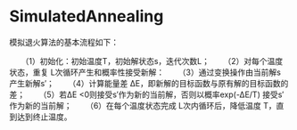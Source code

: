 # SimulatedAnnealing

模拟退火算法的基本流程如下：

　　（1）初始化：初始温度T，初始解状态s，迭代次数L；
　　（2）对每个温度状态，重复 L次循环产生和概率性接受新解：
　　（3）通过变换操作由当前解s 产生新解s′；
　　（4）计算能量差 ∆E，即新解的目标函数与原有解的目标函数的差；
　　（5）若∆E <0则接受s′作为新的当前解，否则以概率exp(-∆E/T) 接受s′ 作为新的当前解；
　　（6）在每个温度状态完成 L次内循环后，降低温度 T，直到达到终止温度。
